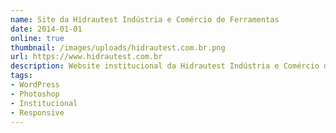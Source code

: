 ```yaml
---
name: Site da Hidrautest Indústria e Comércio de Ferramentas
date: 2014-01-01
online: true
thumbnail: /images/uploads/hidrautest.com.br.png
url: https://www.hidrautest.com.br
description: Website institucional da Hidrautest Indústria e Comércio de Ferramentas, desenhado no Photoshop e desenvolvido com o CMS WordPress.
tags:
- WordPress
- Photoshop
- Institucional
- Responsive
---
```

